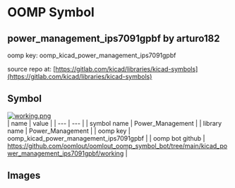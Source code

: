 # OOMP Symbol  
## power_management_ips7091gpbf  by arturo182  
  
oomp key: oomp_kicad_power_management_ips7091gpbf  
  
source repo at: [https://gitlab.com/kicad/libraries/kicad-symbols](https://gitlab.com/kicad/libraries/kicad-symbols)  
## Symbol  
  
[![working.png](working_600.png)](working.png)  
| name | value | 
| --- | --- | 
| symbol name | Power_Management | 
| library name | Power_Management | 
| oomp key | oomp_kicad_power_management_ips7091gpbf | 
| oomp bot github | https://github.com/oomlout/oomlout_oomp_symbol_bot/tree/main/kicad_power_management_ips7091gpbf/working | 
## Images  
